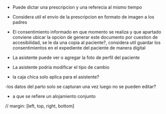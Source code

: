 - Puede dictar una prescripcion y una referecia al mismo tiempo

- Considera util el envio de la prescripcion en formato de imagen a los padres

- El consentimiento informado en que momento se realiza y que apartado conviene ubicar la opcion de generar este documento por cuestion de accesibilidad, se le da una copia al paciente?,
  considera util guardar los consentimientos en el expediente del paciente de manera digital

- La asistente puede ver o agregar la foto de perfil del paciente

- La asistente podria modificar el tipo de cambio

- la caja chica solo aplica para el asistente?

-los datos del parto solo se capturan una vez luego no se pueden editar?

- a que se refiere un alojamiento conjunto


 // margin: [left, top, right, bottom]
